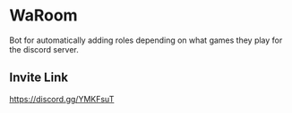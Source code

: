 # WaRoom
Bot for automatically adding roles depending on what games they play for the discord server.

## Invite Link
https://discord.gg/YMKFsuT

